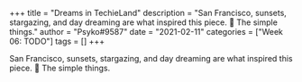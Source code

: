 +++
title = "Dreams in TechieLand"
description = "San Francisco, sunsets, stargazing, and day dreaming are what inspired this piece. 🙂 The simple things."
author = "Psyko#9587"
date = "2021-02-11"
categories = ["Week 06: TODO"]
tags = []
+++

San Francisco, sunsets, stargazing, and day dreaming are what inspired this piece. 🙂 The simple things.
